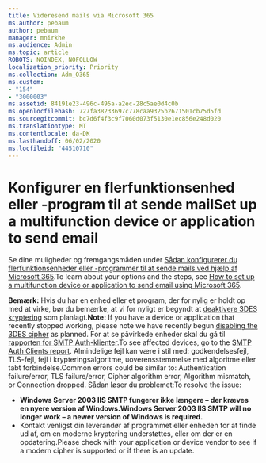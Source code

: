 ```yaml
---
title: Videresend mails via Microsoft 365
ms.author: pebaum
author: pebaum
manager: mnirkhe
ms.audience: Admin
ms.topic: article
ROBOTS: NOINDEX, NOFOLLOW
localization_priority: Priority
ms.collection: Adm_O365
ms.custom:
- "154"
- "3000003"
ms.assetid: 84191e23-496c-495a-a2ec-28c5ae0d4c0b
ms.openlocfilehash: 727fa38233697c778caa9325b2671501cb75d5fd
ms.sourcegitcommit: bc7d6f4f3c9f7060d073f5130e1ec856e248d020
ms.translationtype: MT
ms.contentlocale: da-DK
ms.lasthandoff: 06/02/2020
ms.locfileid: "44510710"
---
```

# <a name="set-up-a-multifunction-device-or-application-to-send-email"></a><span data-ttu-id="38cc0-102">Konfigurer en flerfunktionsenhed eller -program til at sende mail</span><span class="sxs-lookup"><span data-stu-id="38cc0-102">Set up a multifunction device or application to send email</span></span>

<span data-ttu-id="38cc0-103">Se dine muligheder og fremgangsmåden under [Sådan konfigurerer du flerfunktionsenheder eller -programmer til at sende mails ved hjælp af Microsoft 365](https://docs.microsoft.com/Exchange/mail-flow-best-practices/how-to-set-up-a-multifunction-device-or-application-to-send-email-using-office-3).</span><span class="sxs-lookup"><span data-stu-id="38cc0-103">To learn about your options and the steps, see [How to set up a multifunction device or application to send email using Microsoft 365](https://docs.microsoft.com/Exchange/mail-flow-best-practices/how-to-set-up-a-multifunction-device-or-application-to-send-email-using-office-3).</span></span>
  
<span data-ttu-id="38cc0-104">**Bemærk:** Hvis du har en enhed eller et program, der for nylig er holdt op med at virke, bør du bemærke, at vi for nyligt er begyndt at [deaktivere 3DES kryptering](https://docs.microsoft.com/microsoft-365/compliance/technical-reference-details-about-encryption) som planlagt.</span><span class="sxs-lookup"><span data-stu-id="38cc0-104">**Note:** If you have a device or application that recently stopped working, please note we have recently begun [disabling the 3DES cipher](https://docs.microsoft.com/microsoft-365/compliance/technical-reference-details-about-encryption) as planned.</span></span> <span data-ttu-id="38cc0-105">For at se påvirkede enheder skal du gå til [rapporten for SMTP Auth-klienter](https://protection.office.com/mailflow/dashboard).</span><span class="sxs-lookup"><span data-stu-id="38cc0-105">To see affected devices, go to the [SMTP Auth Clients report](https://protection.office.com/mailflow/dashboard).</span></span> <span data-ttu-id="38cc0-106">Almindelige fejl kan være i stil med: godkendelsesfejl, TLS-fejl, fejl i krypteringsalgoritme, uoverensstemmelse med algoritme eller tabt forbindelse.</span><span class="sxs-lookup"><span data-stu-id="38cc0-106">Common errors could be similar to: Authentication failure/error, TLS failure/error, Cipher algorithm error, Algorithm mismatch, or Connection dropped.</span></span> <span data-ttu-id="38cc0-107">Sådan løser du problemet:</span><span class="sxs-lookup"><span data-stu-id="38cc0-107">To resolve the issue:</span></span>
 - <span data-ttu-id="38cc0-108">**Windows Server 2003 IIS SMTP fungerer ikke længere – der kræves en nyere version af Windows.**</span><span class="sxs-lookup"><span data-stu-id="38cc0-108">**Windows Server 2003 IIS SMTP will no longer work – a newer version of Windows is required.**</span></span>  
 - <span data-ttu-id="38cc0-109">Kontakt venligst din leverandør af programmet eller enheden for at finde ud af, om en moderne kryptering understøttes, eller om der er en opdatering.</span><span class="sxs-lookup"><span data-stu-id="38cc0-109">Please check with your application or device vendor to see if a modern cipher is supported or if there is an update.</span></span>
